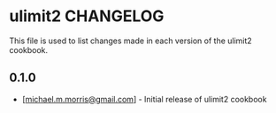 ulimit2 CHANGELOG
================

This file is used to list changes made in each version of the ulimit2 cookbook.

0.1.0
-----
- [michael.m.morris@gmail.com] - Initial release of ulimit2 cookbook

